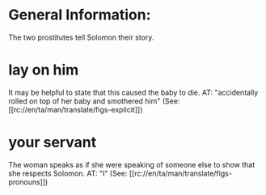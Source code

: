 # General Information:

The two prostitutes tell Solomon their story.

# lay on him

It may be helpful to state that this caused the baby to die. AT: "accidentally rolled on top of her baby and smothered him" (See: [[rc://en/ta/man/translate/figs-explicit]])

# your servant

The woman speaks as if she were speaking of someone else to show that she respects Solomon. AT: "I" (See: [[rc://en/ta/man/translate/figs-pronouns]])